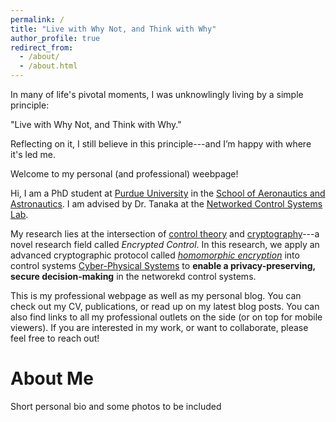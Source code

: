 ```yaml
---
permalink: /
title: "Live with Why Not, and Think with Why"
author_profile: true
redirect_from: 
  - /about/
  - /about.html
---
```


In many of life's pivotal moments, I was unknowlingly living by a simple principle: 

  "Live with Why Not, and Think with Why."

Reflecting on it, I still believe in this principle---and I’m happy with where it's led me.

Welcome to my personal (and professional) weebpage!

Hi, I am a PhD student at [Purdue University](https://www.purdue.edu/) in the [School of Aeronautics and Astronautics](https://engineering.purdue.edu/AAE). I am advised by Dr. Tanaka at the [Networked Control Systems Lab](https://networked-control-systems-lab.github.io/).

My research lies at the intersection of [control theory](https://en.wikipedia.org/wiki/Control_theory) and [cryptography](https://en.wikipedia.org/wiki/Cryptography)---a novel research field called <em>Encrypted Control</em>. In this research, we apply an advanced cryptographic protocol called <em>[homomorphic encryption](https://en.wikipedia.org/wiki/Homomorphic_encryption)</em> into control systems [Cyber-Physical Systems](https://www.nsf.gov/funding/opportunities/cps-cyber-physical-systems) to **enable a privacy-preserving, secure decision-making** in the networekd control systems.

This is my professional webpage as well as my personal blog.
You can check out my CV, publications, or read up on my latest blog posts.
You can also find links to all my professional outlets on the side (or on top for mobile viewers).
If you are interested in my work, or want to collaborate, please feel free to reach out!

About Me
======
Short personal bio and some photos to be included